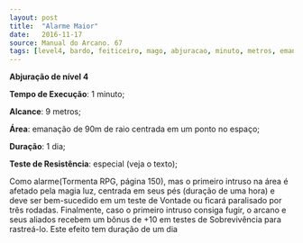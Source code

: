 ```yaml
---
layout: post
title:  "Alarme Maior"
date:   2016-11-17
source: Manual do Arcano. 67
tags: [level4, bardo, feiticeiro, mago, abjuracao, minuto, metros, emanacao, dia]
---
```


**Abjuração de nível 4**

**Tempo de Execução**: 1 minuto;

**Alcance**: 9 metros;

**Área**:   emanação de 90m de raio centrada em um ponto no espaço;

**Duração**: 1 dia;

**Teste de Resistência**: especial (veja o texto);

Como alarme(Tormenta RPG, página 150), mas o primeiro intruso na área é afetado pela magia luz, centrada em seus 
pés (duração de uma hora) e deve ser bem-sucedido em um 
teste de Vontade ou ficará paralisado por três rodadas. Finalmente, caso o primeiro intruso consiga fugir, o arcano e seus 
aliados recebem um bônus de +10 em testes de Sobrevivência 
para rastreá-lo. Este efeito tem duração de um dia